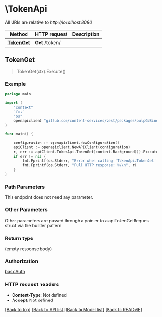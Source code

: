 # \TokenApi

All URIs are relative to *http://localhost:8080*

Method | HTTP request | Description
------------- | ------------- | -------------
[**TokenGet**](TokenApi.md#TokenGet) | **Get** /token/ | 



## TokenGet

> TokenGet(ctx).Execute()





### Example

```go
package main

import (
    "context"
    "fmt"
    "os"
    openapiclient "github.com/content-services/zest/packages/pulpGoBinding"
)

func main() {

    configuration := openapiclient.NewConfiguration()
    apiClient := openapiclient.NewAPIClient(configuration)
    r, err := apiClient.TokenApi.TokenGet(context.Background()).Execute()
    if err != nil {
        fmt.Fprintf(os.Stderr, "Error when calling `TokenApi.TokenGet``: %v\n", err)
        fmt.Fprintf(os.Stderr, "Full HTTP response: %v\n", r)
    }
}
```

### Path Parameters

This endpoint does not need any parameter.

### Other Parameters

Other parameters are passed through a pointer to a apiTokenGetRequest struct via the builder pattern


### Return type

 (empty response body)

### Authorization

[basicAuth](../README.md#basicAuth)

### HTTP request headers

- **Content-Type**: Not defined
- **Accept**: Not defined

[[Back to top]](#) [[Back to API list]](../README.md#documentation-for-api-endpoints)
[[Back to Model list]](../README.md#documentation-for-models)
[[Back to README]](../README.md)

